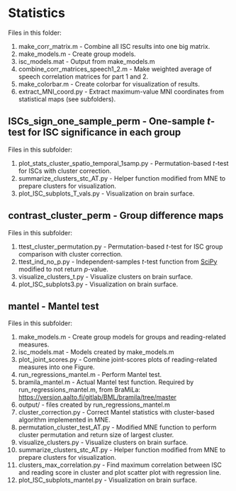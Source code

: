 # Statistics

Files in this folder:

1. make_corr_matrix.m - Combine all ISC results into one big matrix.
1. make_models.m - Create group models.
1. isc_models.mat - Output from make_models.m
1. combine_corr_matrices_speech1_2.m - Make weighted average of speech correlation matrices for part 1 and 2.
1. make_colorbar.m - Create colorbar for visualization of results.
1. extract_MNI_coord.py - Extract maximum-value MNI coordinates from statistical maps (see subfolders).

## ISCs_sign_one_sample_perm - One-sample *t*-test for ISC significance in each group

Files in this subfolder:

1. plot_stats_cluster_spatio_temporal_1samp.py - Permutation-based *t*-test for ISCs with cluster correction.
1. summarize_clusters_stc_AT.py - Helper function modified from MNE to prepare clusters for visualization.
1. plot_ISC_subplots_T_vals.py - Visualization on brain surface.

## contrast_cluster_perm - Group difference maps

Files in this subfolder:

1. ttest_cluster_permutation.py - Permutation-based *t*-test for ISC group comparison with cluster correction.
1. ttest_ind_no_p.py - Independent-samples *t*-test function from [SciPy](https://docs.scipy.org/doc/scipy/reference/index.html#module-scipy) modified to not return *p*-value.
1. visualize_clusters_t.py - Visualize clusters on brain surface.
1. plot_ISC_subplots3.py - Visualization on brain surface.

## mantel - Mantel test

Files in this subfolder:

1. make_models.m - Create group models for groups and reading-related measures.
1. isc_models.mat - Models created by make_models.m
1. plot_joint_scores.py - Combine joint-scores plots of reading-related measures into one Figure.
1. run_regressions_mantel.m - Perform Mantel test.
1. bramila_mantel.m - Actual Mantel test function. Required by run_regressions_mantel.m, from BraMiLa: https://version.aalto.fi/gitlab/BML/bramila/tree/master
1. output/ - files created by run_regressions_mantel.m
1. cluster_correction.py - Correct Mantel statistics with cluster-based algorithm implemented in MNE.
1. permutation_cluster_test_AT.py - Modified MNE function to perform cluster permutation and return size of largest cluster.
1. visualize_clusters.py - Visualize clusters on brain surface.
1. summarize_clusters_stc_AT.py - Helper function modified from MNE to prepare clusters for visualization.
1. clusters_max_correlation.py - Find maximum correlation between ISC and reading score in cluster and plot
scatter plot with regression line.
1. plot_ISC_subplots_mantel.py - Visualization on brain surface.
